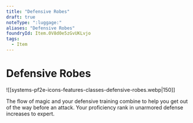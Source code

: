 ```yaml
---
title: "Defensive Robes"
draft: true
noteType: ":luggage:"
aliases: "Defensive Robes"
foundryId: Item.0V8d0e5zGvUKLvjo
tags:
  - Item
---
```


# Defensive Robes
![[systems-pf2e-icons-features-classes-defensive-robes.webp|150]]

The flow of magic and your defensive training combine to help you get out of the way before an attack. Your proficiency rank in unarmored defense increases to expert.
